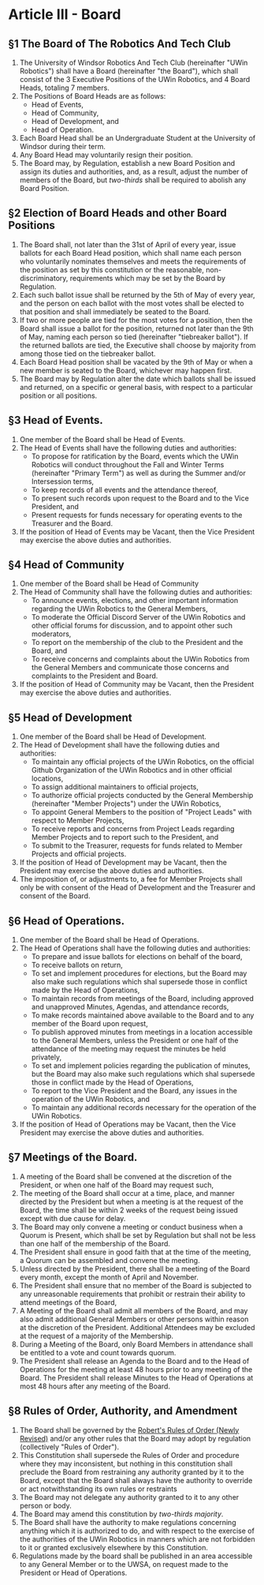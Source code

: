 # Article III - Board

## §1 The Board of The Robotics And Tech Club

1. The University of Windsor Robotics And Tech Club (hereinafter "UWin Robotics") shall have a Board (hereinafter "the Board"), which shall consist of the 3 Executive Positions of the UWin Robotics, and 4 Board Heads, totaling 7 members.
2. The Positions of Board Heads are as follows:
    - Head of Events,
    - Head of Community,
    - Head of Development, and
    - Head of Operation.
3. Each Board Head shall be an Undergraduate Student at the University of Windsor during their term. 
4. Any Board Head may voluntarily resign their position.
5. The Board may, by Regulation, establish a new Board Position and assign its duties and authorities, and, as a result, adjust the number of members of the Board, but *two-thirds* shall be required to abolish any Board Position.

## §2 Election of Board Heads and other Board Positions
1. The Board shall, not later than the 31st of April of every year, issue ballots for each Board Head position, which shall name each person who voluntarily nominates themselves and meets the requirements of the position as set by this constitution or the reasonable, non-discriminatory, requirements which may be set by the Board by Regulation.
2. Each such ballot issue shall be returned by the 5th of May of every year, and the person on each ballot with the most votes shall be elected to that position and shall immediately be seated to the Board. 
3. If two or more people are tied for the most votes for a position, then the Board shall issue a ballot for the position, returned not later than the 9th of May, naming each person so tied (hereinafter "tiebreaker ballot"). If the returned ballots are tied, the Executive shall choose by majority from among those tied on the tiebreaker ballot.
4. Each Board Head position shall be vacated by the 9th of May or when a new member is seated to the Board, whichever may happen first.
5. The Board may by Regulation alter the date which ballots shall be issued and returned, on a specific or general basis, with respect to a particular position or all positions.

## §3 Head of Events.
1. One member of the Board shall be Head of Events. 
2. The Head of Events shall have the following duties and authorities:
    - To propose for ratification by the Board, events which the UWin Robotics will conduct throughout the Fall and Winter Terms (hereinafter "Primary Term") as well as during the Summer and/or Intersession terms,
    - To keep records of all events and the attendance thereof, 
    - To present such records upon request to the Board and to the Vice President, and
    - Present requests for funds necessary for operating events to the Treasurer and the Board.
3. If the position of Head of Events may be Vacant, then the Vice President may exercise the above duties and authorities.

## §4 Head of Community
1. One member of the Board shall be Head of Community
2. The Head of Community shall have the following duties and authorities:
    - To announce events, elections, and other important information regarding the UWin Robotics to the General Members, 
    - To moderate the Official Discord Server of the UWin Robotics and other official forums for discussion, and to appoint other such moderators, 
    - To report on the membership of the club to the President and the Board, and
    - To receive concerns and complaints about the UWin Robotics from the General Members and communicate those concerns and complaints to the President and Board.
3. If the position of Head of Community may be Vacant, then the President may exercise the above duties and authorities.

## §5 Head of Development
1. One member of the Board shall be Head of Development.
2. The Head of Development shall have the following duties and authorities:
    - To maintain any official projects of the UWin Robotics, on the official Github Organization of the UWin Robotics and in other official locations,
    - To assign additional maintainers to official projects,
    - To authorize official projects conducted by the General Membership (hereinafter "Member Projects") under the UWin Robotics,
    - To appoint General Members to the position of "Project Leads" with respect to Member Projects,
    - To receive reports and concerns from Project Leads regarding Member Projects and to report such to the President, and
    - To submit to the Treasurer, requests for funds related to Member Projects and official projects.
3. If the position of Head of Development may be Vacant, then the President may exercise the above duties and authorities.
4. The imposition of, or adjustments to, a fee for Member Projects shall only be with consent of the Head of Development and the Treasurer and consent of the Board.

## §6 Head of Operations.
1. One member of the Board shall be Head of Operations.
2. The Head of Operations shall have the following duties and authorities:
    - To prepare and issue ballots for elections on behalf of the board,
    - To receive ballots on return,
    - To set and implement procedures for elections, but the Board may also make such regulations which shal supersede those in conflict made by the Head of Operations,
    - To maintain records from meetings of the Board, including approved and unapproved Minutes, Agendas, and attendance records,
    - To make records maintained above available to the Board and to any member of the Board upon request,
    - To publish approved minutes from meetings in a location accessible to the General Members, unless the President or one half of the attendance of the meeting may request the minutes be held privately,
    - To set and implement policies regarding the publication of minutes, but the Board may also make such regulations which shal supersede those in conflict made by the Head of Operations,
    - To report to the Vice President and the Board, any issues in the operation of the UWin Robotics, and
    - To maintain any additional records necessary for the operation of the UWin Robotics.
3. If the position of Head of Operations may be Vacant, then the Vice President may exercise the above duties and authorities.


## §7 Meetings of the Board.
1. A meeting of the Board shall be convened at the discretion of the President, or when one half of the Board may request such,
2. The meeting of the Board shall occur at a time, place, and manner directed by the President but when a meeting is at the request of the Board, the time shall be within 2 weeks of the request being issued except with due cause for delay.
3. The Board may only convene a meeting or conduct business when a Quorum is Present, which shall be set by Regulation but shall not be less than one half of the membership of the Board.
4. The President shall ensure in good faith that at the time of the meeting, a Quorum can be assembled and convene the meeting.
5. Unless directed by the President, there shall be a meeting of the Board every month, except the month of April and November. 
6. The President shall ensure that no member of the Board is subjected to any unreasonable requirements that prohibit or restrain their ability to attend meetings of the Board,
7. A Meeting of the Board shall admit all members of the Board, and may also admit additional General Members or other persons within reason at the discretion of the President. Additional Attendees may be excluded at the request of a majority of the Membership.
8. During a Meeting of the Board, only Board Members in attendance shall be entitled to a vote and count towards quorum.
9. The President shall release an Agenda to the Board and to the Head of Operations for the meeting at least 48 hours prior to any meeting of the Board. The President shall release Minutes to the Head of Operations at most 48 hours after any meeting of the Board.


## §8 Rules of Order, Authority, and Amendment
1. The Board shall be governed by the [Robert's Rules of Order (Newly Revised)](http://rulesonline.com/) and/or any other rules that the Board may adopt by regulation (collectively "Rules of Order").
2. This Constitution shall supersede the Rules of Order and procedure where they may inconsistent, but nothing in this constitution shall preclude the Board from restraining any authority granted by it to the Board, except that the Board shall always have the authority to override or act notwithstanding its own rules or restraints
3. The Board may not delegate any authority granted to it to any other person or body.
4. The Board may amend this constitution by *two-thirds majority*.
5. The Board shall have the authority to make regulations concerning anything which it is authorized to do, and with respect to the exercise of the authorities of the UWin Robotics in manners which are not forbidden to it or granted exclusively elsewhere by this Constitution.
6. Regulations made by the board shall be published in an area accessible to any General Member or to the UWSA, on request made to the President or Head of Operations.
